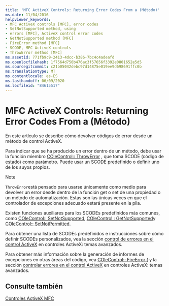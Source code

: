 ```yaml
---
title: 'MFC ActiveX Controls: Returning Error Codes From a (Método)'
ms.date: 11/04/2016
helpviewer_keywords:
- MFC ActiveX controls [MFC], error codes
- SetNotSupported method, using
- errors [MFC], ActiveX control error codes
- GetNotSupported method [MFC]
- FireError method [MFC]
- SCODE, MFC ActiveX controls
- ThrowError method [MFC]
ms.assetid: 771fb9c9-2413-4dcc-b386-7bc4c4adeafd
ms.openlocfilehash: 1f7564d750b476ac3f57656f3392e0801652e5d5
ms.sourcegitcommit: c21b05042debc97d14875e019ee9d698691ffc0b
ms.translationtype: MT
ms.contentlocale: es-ES
ms.lasthandoff: 06/09/2020
ms.locfileid: "84615517"
---
```

# <a name="mfc-activex-controls-returning-error-codes-from-a-method"></a>MFC ActiveX Controls: Returning Error Codes From a (Método)

En este artículo se describe cómo devolver códigos de error desde un método de control ActiveX.

Para indicar que se ha producido un error dentro de un método, debe usar la función miembro [COleControl:: ThrowError](reference/colecontrol-class.md#throwerror) , que toma SCODE (código de estado) como parámetro. Puede usar un SCODE predefinido o definir uno de los suyos propios.

> [!NOTE]
> `ThrowError`está pensado para usarse únicamente como medio para devolver un error desde dentro de la función get o set de una propiedad o un método de automatización. Estas son las únicas veces en que el controlador de excepciones adecuado estará presente en la pila.

Existen funciones auxiliares para los SCODEs predefinidos más comunes, como [COleControl:: SetNotSupported](reference/colecontrol-class.md#setnotsupported), [COleControl:: GetNotSupported](reference/colecontrol-class.md#getnotsupported)y [COleControl:: SetNotPermitted](reference/colecontrol-class.md#setnotpermitted).

Para obtener una lista de SCODEs predefinidos e instrucciones sobre cómo definir SCODEs personalizados, vea la sección [control de errores en el control ActiveX](mfc-activex-controls-advanced-topics.md) en controles ActiveX: temas avanzados.

Para obtener más información sobre la generación de informes de excepciones en otras áreas del código, vea [COleControl:: FireError (](reference/colecontrol-class.md#fireerror) y la sección [controlar errores en el control ActiveX](mfc-activex-controls-advanced-topics.md) en controles ActiveX: temas avanzados.

## <a name="see-also"></a>Consulte también

[Controles ActiveX MFC](mfc-activex-controls.md)
